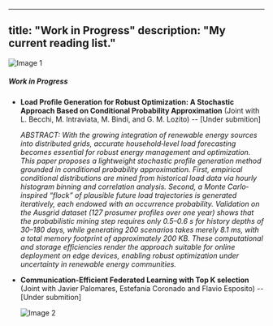 
---
title: "Work in Progress"
description: "My current reading list."
---
<div class="image-container">
    <img src="https://i.giphy.com/media/v1.Y2lkPTc5MGI3NjExMWwza3EyY3hqYmY4aHd2enUxMzU1enZzNW91Nm51bmFwYjRlZnVheSZlcD12MV9pbnRlcm5hbF9naWZfYnlfaWQmY3Q9Zw/3oz8xTUmZABI3PGwDe/giphy.gif" alt="Image 1"></div>

##### Work in Progress


- **Load Profile Generation for Robust Optimization: A Stochastic Approach Based on Conditional Probability Approximation** (Joint with L. Becchi, M. Intraviata, M. Bindi, and G. M. Lozito) -- [Under submition]

    _ABSTRACT: With the growing integration of renewable energy sources into distributed grids, accurate household‐level load forecasting becomes essential for robust energy management and optimization. This paper proposes a lightweight stochastic profile generation method grounded in conditional probability approximation. First, empirical conditional distributions are mined from historical load data via hourly histogram binning and correlation analysis. Second, a Monte Carlo‐inspired “flock” of plausible future load trajectories is generated iteratively, each endowed with an occurrence probability. Validation on the Ausgrid dataset (127 prosumer profiles over one year) shows that the probabilistic mining step requires only 0.5–0.6 s for history depths of 30–180 days, while generating 200 scenarios takes merely 8.1 ms, with a total memory footprint of approximately 200 KB. These computational and storage efficiencies render the approach suitable for online deployment on edge devices, enabling robust optimization under uncertainty in renewable energy communities._

  
-  **Communication-Efficient Federated Learning with Top K selection** (Joint with Javier Palomares, Estefanía Coronado and Flavio Esposito) -- [Under submition]
  
    <div class="image-container"><img src="https://i.giphy.com/media/v1.Y2lkPTc5MGI3NjExa2ZtdTliMm9wcnNpYXZwenA2YWdmazMxYmhkaTFodHloZHd3cGptbSZlcD12MV9pbnRlcm5hbF9naWZfYnlfaWQmY3Q9Zw/lizSDX8mHfbstV0GKw/giphy.gif" alt="Image 2">
</div>

